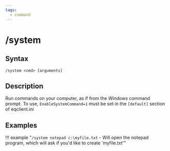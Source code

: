 ```yaml
---
tags:
  - command
---
```


# /system

## Syntax

<!--cmd-syntax-start-->
```eqcommand
/system <cmd> [arguments]
```
<!--cmd-syntax-end-->

## Description

<!--cmd-desc-start-->
Run commands on your computer, as if from the *Windows* command prompt. To use, `EnableSystemCommand=1` must be set in the `[default]` section of eqclient.ini
<!--cmd-desc-end-->

## Examples

!!! example "`/system notepad c:\myfile.txt` - Will open the notepad program, which will ask if you'd like to create 'myfile.txt'"
